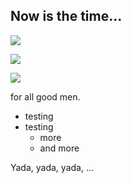 ## Now is the time...


![](/Practice-Bidding-Scenarios/blob/main/images/PBS-Shortcuts.png)


![](AdavidBailey./images/PBS-Shortcuts.png)

![](./images/PBS-Shortcuts.png)


for all good men.

- testing
- testing
  - more
  - and more

Yada, yada, yada, ...
